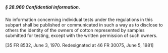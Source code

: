 ##### § 28.960 Confidential information. #####

No information concerning individual tests under the regulations in this subpart shall be published or communicated in such a way as to disclose to others the identity of the owners of cotton represented by samples submitted for testing, except with the written permission of such owners.

[35 FR 8532, June 3, 1970. Redesignated at 46 FR 30075, June 5, 1981]